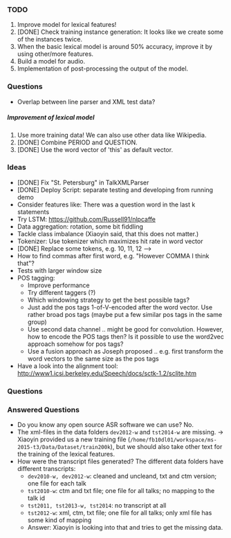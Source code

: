 ### TODO

1. Improve model for lexical features!
2. [DONE] Check training instance generation: It looks like we create some of the instances twice.
3. When the basic lexical model is around 50% accuracy, improve it by using other/more features.
4. Build a model for audio.
5. Implementation of post-processing the output of the model.


### Questions

* Overlap between line parser and XML test data?

##### Improvement of lexical model

1. Use more training data! We can also use other data like Wikipedia.
2. [DONE] Combine PERIOD and QUESTION. 
3. [DONE] Use the word vector of 'this' as default vector.

### Ideas

* [DONE] Fix "St. Petersburg" in TalkXMLParser
* [DONE] Deploy Script: separate testing and developing from running demo
* Consider features like: There was a question word in the last k statements
* Try LSTM: https://github.com/Russell91/nlpcaffe
* Data aggregation: rotation, some bit fiddling
* Tackle class imbalance (Xiaoyin said, that this does not matter.)
* Tokenizer: Use tokenizer which maximizes hit rate in word vector
* [DONE] Replace some tokens, e.g. 10, 11, 12 --> <NUMBER>
* How to find commas after first word, e.g. "However COMMA I think that"?
* Tests with larger window size
* POS tagging:
  * Improve performance
  * Try different taggers (?)
  * Which windowing strategy to get the best possible tags?
  * Just add the pos tags 1-of-V-encoded after the word vector. Use rather broad pos tags (maybe put a few similar pos tags in the same group)
  * Use second data channel .. might be good for convolution. However, how to encode the POS tags then? Is it possible to use the word2vec approach somehow for pos tags?
  * Use a fusion approach as Joseph proposed .. e.g. first transform the word vectors to the same size as the pos tags
* Have a look into the alignment tool: http://www1.icsi.berkeley.edu/Speech/docs/sctk-1.2/sclite.htm

### Questions

### Answered Questions
* Do you know any open source ASR software we can use? No.
* The xml-files in the data folders `dev2012-w` and `tst2014-w` are missing. -> Xiaoyin provided us a new training file (`/home/fb10dl01/workspace/ms-2015-t3/Data/Dataset/train200k`), but we should also take other text for the training of the lexical features.
* How were the transcript files generated? The different data folders have different transcripts:
   * `dev2010-w, dev2012-w`: cleaned and uncleand, txt and ctm version; one file for each talk
   * `tst2010-w`: ctm and txt file; one file for all talks; no mapping to the talk id
   * `tst2011, tst2013-w, tst2014`: no transcript at all
   * `tst2012-w`: xml, ctm, txt file; one file for all talks; only xml file has some kind of mapping
   * Answer: Xiaoyin is looking into that and tries to get the missing data.
   
